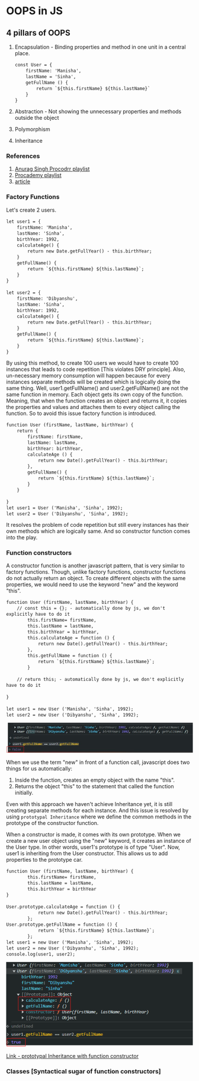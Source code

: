 # OOPS in JS

## 4 pillars of OOPS

1. Encapsulation - Binding properties and method in one unit in a central place.

   ```
   const User = {
       firstName: 'Manisha',
       lastName = 'Sinha',
       getFullName () {
           return `${this.firstName} ${this.lastName}`
       }
   }
   ```

2. Abstraction - Not showing the unnecessary properties and methods outside the object

3. Polymorphism
4. Inheritance

### References

1. [Anurag Singh Procodrr playlist](https://www.youtube.com/watch?v=FH_6ww5b52k&list=PLfEr2kn3s-bp5qRVFVRHuntWy2L9i9Arh&index=1)
2. [Procademy playlist](https://www.youtube.com/watch?v=FMIuwvt0vGQ&list=PL1BztTYDF-QOvKYBBYdjzHISCeaYCAEfH)
3. [article](https://dev.to/bchau/factory-functions-vs-constructors-500m#:~:text=A%20constructor%20function%20is%20another,and%20the%20keyword%20%22this%22.)

### Factory Functions

Let's create 2 users.

```
let user1 = {
    firstName: 'Manisha',
    lastName: 'Sinha',
    birthYear: 1992,
    calculateAge() {
        return new Date.getFullYear() - this.birthYear;
    }
    getFullName() {
        return `${this.firstName} ${this.lastName}`;
    }
}

let user2 = {
    firstName: 'Dibyanshu',
    lastName: 'Sinha',
    birthYear: 1992,
    calculateAge() {
        return new Date.getFullYear() - this.birthYear;
    }
    getFullName() {
        return `${this.firstName} ${this.lastName}`;
    }
}
```

By using this method, to create 100 users we would have to create 100 instances that leads to code repetition [This violates DRY principle]. Also, un-necessary memory consumption will happen because for every instances separate methods will be created which is logically doing the same thing.
Well, user1.getFullName() and user2.getFullName() are not the same function in memory. Each object gets its own copy of the function. Meaning, that when the function creates an object and returns it, it copies the properties and values and attaches them to every object calling the function. So to avoid this issue factory function is introduced.

```
function User (firstName, lastName, birthYear) {
    return {
        firstName: firstName,
        lastName: lastName,
        birthYear: birthYear,
        calculateAge () {
            return new Date().getFullYear() - this.birthYear;
        },
        getFullName() {
            return `${this.firstName} ${this.lastName}`;
        }
    }

}
let user1 = User ('Manisha', 'Sinha', 1992);
let user2 = User ('Dibyanshu', 'Sinha', 1992);
```

It resolves the problem of code repetition but still every instances has their own methods which are logically same. And so constructor function comes into the play.

### Function constructors

A constructor function is another javascript pattern, that is very similar to factory functions. Though, unlike factory functions, constructor functions do not actually return an object. To create different objects with the same properties, we would need to use the keyword "new" and the keyword "this".

```
function User (firstName, lastName, birthYear) {
    // const this = {}; - automatically done by js, we don't explicitly have to do it
        this.firstName= firstName,
        this.lastName = lastName,
        this.birthYear = birthYear,
        this.calculateAge = function () {
            return new Date().getFullYear() - this.birthYear;
        },
        this.getFullName = function () {
            return `${this.firstName} ${this.lastName}`;
        }

    // return this; - automatically done by js, we don't explicitly have to do it

}

let user1 = new User ('Manisha', 'Sinha', 1992);
let user2 = new User ('Dibyanshu', 'Sinha', 1992);
```

![returning false](<WhatsApp Image 2024-04-07 at 13.22.28_46bfa871.jpg>)

When we use the term "new" in front of a function call, javascript does two things for us automatically:

1. Inside the function, creates an empty object with the name "this".
2. Returns the object "this" to the statement that called the function initially.

Even with this approach we haven't achieve Inheritance yet, it is still creating separate methods for each instance. And this issue is resolved by using `prototypal Inheritance` where we define the common methods in the prototype of the constructor function.

When a constructor is made, it comes with its own prototype. When we create a new user object using the "new" keyword, it creates an instance of the User type. In other words, user1's prototype is of type "User". Now, user1 is inheriting from the User constructor. This allows us to add properties to the prototype car.

```
function User (firstName, lastName, birthYear) {
        this.firstName= firstName,
        this.lastName = lastName,
        this.birthYear = birthYear
}

User.prototype.calculateAge = function () {
            return new Date().getFullYear() - this.birthYear;
        };
User.prototype.getFullName = function () {
            return `${this.firstName} ${this.lastName}`;
        };
let user1 = new User ('Manisha', 'Sinha', 1992);
let user2 = new User ('Dibyanshu', 'Sinha', 1992);
console.log(user1, user2);
```

![Prototypal Inheritance](protypalInheritance.png)

[Link - prototypal Inheritance with function constructor](https://www.youtube.com/watch?v=gRILddYACkg&list=PL1BztTYDF-QOvKYBBYdjzHISCeaYCAEfH&index=9)

### Classes [Syntactical sugar of function constructors]

```

```
